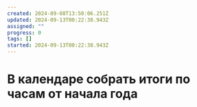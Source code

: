 ```yaml
---
created: 2024-09-08T13:50:06.251Z
updated: 2024-09-13T00:22:38.943Z
assigned: ""
progress: 0
tags: []
started: 2024-09-13T00:22:38.943Z
---
```


# В календаре собрать итоги по часам от начала года
